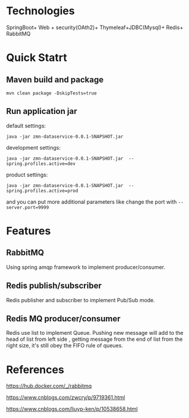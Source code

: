 # Technologies

SpringBoot+ Web + security(OAth2)+ Thymeleaf+JDBC(Mysql)+ Redis+ RabbitMQ

# Quick Statrt

## Maven build and package

`mvn clean package -DskipTests=true `

## Run application jar

default settings:

`
java -jar zmn-dataservice-0.0.1-SNAPSHOT.jar  
`

development settings:


`
java -jar zmn-dataservice-0.0.1-SNAPSHOT.jar  --spring.profiles.active=dev
`

product settings:

`
java -jar zmn-dataservice-0.0.1-SNAPSHOT.jar  --spring.profiles.active=prod
`

and you can put more additional parameters  like change the port with `--server.port=9999 `

# Features

## RabbitMQ 

Using spring amqp framework to implement producer/consumer.

## Redis publish/subscriber

Redis publisher and subscriber to implement Pub/Sub mode.

## Redis MQ producer/consumer

Redis use list to implement Queue. Pushing new message will add to the head of list from left side , getting message from the end of list from the right size, it's still obey the FIFO rule of queues.


# References

https://hub.docker.com/_/rabbitmq

https://www.cnblogs.com/zwcry/p/9719361.html

https://www.cnblogs.com/liuyp-ken/p/10538658.html


